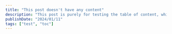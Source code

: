 ```yaml
---
title: "This post doesn't have any content"
description: "This post is purely for testing the table of content, which should not be rendered"
publishDate: "2024/01/11"
tags: ["test", "toc"]
---
```


